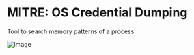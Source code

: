 # MITRE: OS Credential Dumping 

Tool to search memory patterns of a process

![image](https://github.com/OxD3ADB33F/Dumper/assets/123683822/633c2226-3a5d-40fe-bbbd-dddf2fb437fe)
